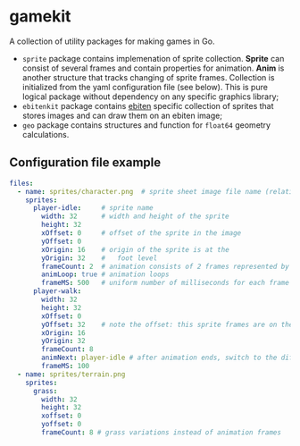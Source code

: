 # gamekit

A collection of utility packages for making games in Go.

- `sprite` package contains implemenation of sprite collection.
**Sprite** can consist of several frames and contain properties for animation.
**Anim** is another structure that tracks changing of sprite frames.
Collection is initialized from the yaml configuration file (see below).
This is pure logical package without dependency on any specific graphics library;
- `ebitenkit` package contains [ebiten](https://github.com/hajimehoshi/ebiten) 
specific collection of sprites that stores images and can draw them on an
ebiten image;
- `geo` package contains structures and function for `float64` geometry calculations.

## Configuration file example

```yaml
files:
  - name: sprites/character.png  # sprite sheet image file name (relative to the executable)
    sprites:
      player-idle:     # sprite name
        width: 32      # width and height of the sprite
        height: 32
        xOffset: 0     # offset of the sprite in the image
        yOffset: 0
        xOrigin: 16    # origin of the sprite is at the
        yOrigin: 32    #   foot level
        frameCount: 2  # animation consists of 2 frames represented by a horizontal stripe 
        animLoop: true # animation loops
        frameMS: 500   # uniform number of milliseconds for each frame
      player-walk:
        width: 32
        height: 32
        xOffset: 0
        yOffset: 32    # note the offset: this sprite frames are on the second row in the image
        xOrigin: 16
        yOrigin: 32
        frameCount: 8
        animNext: player-idle # after animation ends, switch to the different animation
        frameMS: 100
  - name: sprites/terrain.png
    sprites:
      grass:
        width: 32
        height: 32
        xoffset: 0
        yoffset: 0
        frameCount: 8 # grass variations instead of animation frames
```
